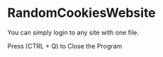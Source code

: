 # RandomCookiesWebsite
 You can simply login to any site with one file.

 Press (CTRL + Q) to Close the Program
